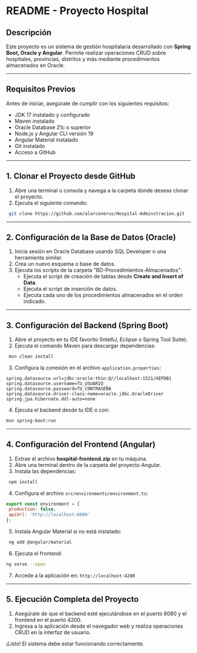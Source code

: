 # **README - Proyecto Hospital**

## **Descripción**
Este proyecto es un sistema de gestión hospitalaria desarrollado con **Spring Boot, Oracle y Angular**. Permite realizar operaciones CRUD sobre hospitales, provincias, distritos y más mediante procedimientos almacenados en Oracle.

---

## **Requisitos Previos**
Antes de iniciar, asegúrate de cumplir con los siguientes requisitos:
- JDK 17 instalado y configurado
- Maven instalado
- Oracle Database 21c o superior
- Node.js y Angular CLI versión 19
- Angular Material instalado
- Git instalado
- Acceso a GitHub

---

## **1. Clonar el Proyecto desde GitHub**
1. Abre una terminal o consola y navega a la carpeta donde deseas clonar el proyecto.
2. Ejecuta el siguiente comando:
```bash
 git clone https://github.com/alarconerus/Hospital-Adminstracion.git
```

---

## **2. Configuración de la Base de Datos (Oracle)**
1. Inicia sesión en Oracle Database usando SQL Developer o una herramienta similar.
2. Crea un nuevo esquema o base de datos.
3. Ejecuta los scripts de la carpeta "BD-Procedimientos-Almacenados":
   - Ejecuta el script de creación de tablas desde **Create and Insert of Data**.
   - Ejecuta el script de inserción de datos.
   - Ejecuta cada uno de los procedimientos almacenados en el orden indicado.

---

## **3. Configuración del Backend (Spring Boot)**
1. Abre el proyecto en tu IDE favorito (IntelliJ, Eclipse o Spring Tool Suite).
2. Ejecuta el comando Maven para descargar dependencias:
```bash
 mvn clean install
```
3. Configura la conexión en el archivo `application.properties`:
```properties
spring.datasource.url=jdbc:oracle:thin:@//localhost:1521/XEPDB1
spring.datasource.username=TU_USUARIO
spring.datasource.password=TU_CONTRASEÑA
spring.datasource.driver-class-name=oracle.jdbc.OracleDriver
spring.jpa.hibernate.ddl-auto=none
```
4. Ejecuta el backend desde tu IDE o con:
```bash
mvn spring-boot:run
```

---

## **4. Configuración del Frontend (Angular)**
1. Extrae el archivo **hospital-frontend.zip** en tu máquina.
2. Abre una terminal dentro de la carpeta del proyecto Angular.
3. Instala las dependencias:
```bash
 npm install
```
4. Configura el archivo `src/environments/environment.ts`:
```javascript
export const environment = {
 production: false,
 apiUrl: 'http://localhost:8080'
};
```
5. Instala Angular Material si no está instalado:
```bash
 ng add @angular/material
```
6. Ejecuta el frontend:
```bash
ng serve --open
```
7. Accede a la aplicación en: `http://localhost:4200`

---

## **5. Ejecución Completa del Proyecto**
1. Asegúrate de que el backend esté ejecutándose en el puerto 8080 y el frontend en el puerto 4200.
2. Ingresa a la aplicación desde el navegador web y realiza operaciones CRUD en la interfaz de usuario.

¡Listo! El sistema debe estar funcionando correctamente.

